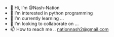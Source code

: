 - 👋 Hi, I’m @Nash-Nation
- 👀 I’m interested in python programming
- 🌱 I’m currently learning ...
- 💞️ I’m looking to collaborate on ...
- 📫 How to reach me .. nationnash2@gmail.com

<!---
Nash-Nation/Nash-Nation is a ✨ special ✨ repository because its `README.md` (this file) appears on your GitHub profile.
You can click the Preview link to take a look at your changes.
--->

